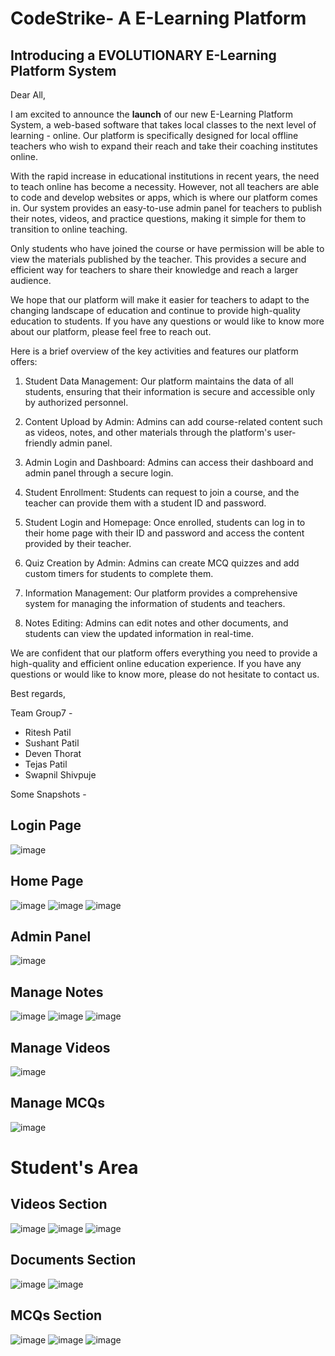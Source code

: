 # CodeStrike- A E-Learning Platform

<h2>Introducing a EVOLUTIONARY E-Learning Platform System</h2>

Dear All,

I am excited to announce the <b>launch</b> of our new E-Learning Platform System, a web-based software that takes local classes to the next level of learning - online. Our platform is specifically designed for local offline teachers who wish to expand their reach and take their coaching institutes online.

With the rapid increase in educational institutions in recent years, the need to teach online has become a necessity. However, not all teachers are able to code and develop websites or apps, which is where our platform comes in. Our system provides an easy-to-use admin panel for teachers to publish their notes, videos, and practice questions, making it simple for them to transition to online teaching.

Only students who have joined the course or have permission will be able to view the materials published by the teacher. This provides a secure and efficient way for teachers to share their knowledge and reach a larger audience.

We hope that our platform will make it easier for teachers to adapt to the changing landscape of education and continue to provide high-quality education to students. If you have any questions or would like to know more about our platform, please feel free to reach out.

Here is a brief overview of the key activities and features our platform offers:

1. Student Data Management: Our platform maintains the data of all students, ensuring that their information is secure and accessible only by authorized personnel.

2. Content Upload by Admin: Admins can add course-related content such as videos, notes, and other materials through the platform's user-friendly admin panel.

3. Admin Login and Dashboard: Admins can access their dashboard and admin panel through a secure login.

4. Student Enrollment: Students can request to join a course, and the teacher can provide them with a student ID and password.

5. Student Login and Homepage: Once enrolled, students can log in to their home page with their ID and password and access the content provided by their teacher.

6. Quiz Creation by Admin: Admins can create MCQ quizzes and add custom timers for students to complete them.

7. Information Management: Our platform provides a comprehensive system for managing the information of students and teachers.

8. Notes Editing: Admins can edit notes and other documents, and students can view the updated information in real-time.

We are confident that our platform offers everything you need to provide a high-quality and efficient online education experience. If you have any questions or would like to know more, please do not hesitate to contact us.

Best regards,

Team Group7 -
  - Ritesh Patil
  - Sushant Patil
  - Deven Thorat
  - Tejas Patil
  - Swapnil Shivpuje
  
  
Some Snapshots - 
  
<h2>Login Page</h2>

![image](https://user-images.githubusercontent.com/120216151/215721526-223f82da-14f8-41e4-9725-fceeeac2a48f.png)

<h2>Home Page</h2>
  
![image](https://user-images.githubusercontent.com/120216151/215721193-6e6487cf-2fdc-4421-b094-17253def3ed8.png)
![image](https://user-images.githubusercontent.com/120216151/215721207-26cef49d-defd-4e41-8f9c-323aa90d4051.png)
![image](https://user-images.githubusercontent.com/120216151/215721263-29214225-344f-4608-84b4-06e2d9a1957f.png)

<h2>Admin Panel</h2>

![image](https://user-images.githubusercontent.com/120216151/215722314-d5b9c3b8-60c7-4954-969b-4e207f21991a.png)

<h2>Manage Notes</h2>

![image](https://user-images.githubusercontent.com/120216151/215722451-6241bfbc-3f2e-4385-9154-9be6601f6590.png)
![image](https://user-images.githubusercontent.com/120216151/215722469-60843a87-870e-45fb-b58a-68dbc07e3b92.png)
![image](https://user-images.githubusercontent.com/120216151/215722485-a4126bd9-0a39-48a1-9882-c64fa5899f0f.png)

<h2>Manage Videos</h2>

![image](https://user-images.githubusercontent.com/120216151/215722542-8b71f01c-1f2f-4758-9fe0-e1db3466d4ef.png)

<h2>Manage MCQs</h2>

![image](https://user-images.githubusercontent.com/120216151/215722602-b82c5877-50d7-4316-961e-81c8d8f8eb39.png)

<h1>Student's Area</h1>
<h2>Videos Section</h2>

![image](https://user-images.githubusercontent.com/120216151/215721659-22d4282a-df96-499c-bcfc-06e826012717.png)
![image](https://user-images.githubusercontent.com/120216151/215721677-0957ab85-724a-407d-b381-6a79bc409117.png)
![image](https://user-images.githubusercontent.com/120216151/215721705-2b09bd1f-bd43-4708-8938-75403307bad1.png)

<h2>Documents Section</h2>

![image](https://user-images.githubusercontent.com/120216151/215721777-42291d6b-7800-4149-a1a4-af80e8401cf5.png)
![image](https://user-images.githubusercontent.com/120216151/215721804-de5d3527-9c12-4780-a36f-e7caecce0cad.png)

<h2>MCQs Section</h2>

![image](https://user-images.githubusercontent.com/120216151/215721889-6f5d5080-77e3-40db-b579-7c5a085da701.png)
![image](https://user-images.githubusercontent.com/120216151/215721901-1dd87e5c-401c-4fbd-bb36-d7761521df32.png)
![image](https://user-images.githubusercontent.com/120216151/215721927-69c1d921-ca3c-4998-b89f-b931d787e0b2.png)


